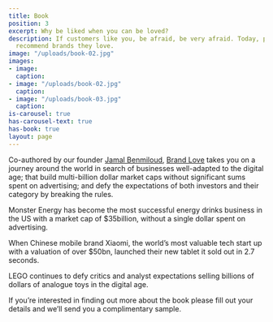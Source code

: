 ```yaml
---
title: Book
position: 3
excerpt: Why be liked when you can be loved?
description: If customers like you, be afraid, be very afraid. Today, people only
  recommend brands they love.
image: "/uploads/book-02.jpg"
images:
- image: 
  caption: 
- image: "/uploads/book-02.jpg"
  caption: 
- image: "/uploads/book-03.jpg"
  caption: 
is-carousel: true
has-carousel-text: true
has-book: true
layout: page
---
```


Co-authored by our founder [Jamal Benmiloud](https://www.jamalbenmiloud.com/), [Brand Love](https://www.amazon.co.uk/Brand-Love-Build-Worth-Talking/dp/1515201198/ref=sr_1_1?ie=UTF8&qid=1544006893&sr=8-1&keywords=brand\+love\+book)  takes you on a journey around the world in search of businesses well-adapted to the digital age; that build multi-billion dollar market caps without significant sums spent on advertising; and defy the expectations of both investors and their category by breaking the rules.

Monster Energy has become the most successful energy drinks business in the US with a market cap of $35billion, without a single dollar spent on advertising.

When Chinese mobile brand Xiaomi, the world’s most valuable tech start up with a valuation of over $50bn, launched their new tablet it sold out in 2.7 seconds.

LEGO continues to defy critics and analyst expectations selling billions of dollars of analogue toys in the digital age.

If you’re interested in finding out more about the book please fill out your details and we’ll send you a complimentary sample.
